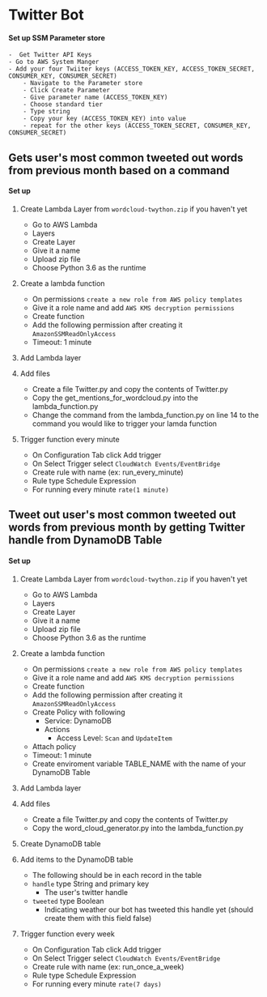 
# Twitter Bot

#### Set up SSM Parameter store
    -  Get Twitter API Keys
    - Go to AWS System Manger
    - Add your four Twiiter keys (ACCESS_TOKEN_KEY, ACCESS_TOKEN_SECRET, CONSUMER_KEY, CONSUMER_SECRET)
        - Navigate to the Parameter store
        - Click Create Parameter
        - Give parameter name (ACCESS_TOKEN_KEY)
        - Choose standard tier
        - Type string
        - Copy your key (ACCESS_TOKEN_KEY) into value
        - repeat for the other keys (ACCESS_TOKEN_SECRET, CONSUMER_KEY, CONSUMER_SECRET)
        

## Gets user's most common tweeted out words from previous month based on a command

#### Set up

1. Create Lambda Layer from ```wordcloud-twython.zip``` if you haven't yet
    - Go to AWS Lambda
    - Layers
    - Create Layer
    - Give it a name
    - Upload zip file
    - Choose Python 3.6 as the runtime


2. Create a lambda function
    - On permissions ```create a new role from AWS policy templates```
    - Give it a role name and add ```AWS KMS decryption permissions```
    - Create function
    - Add the following permission after creating it ```AmazonSSMReadOnlyAccess``` 
    - Timeout: 1 minute

3. Add Lambda layer

4. Add files
    - Create a file Twitter.py and copy the contents of Twitter.py
    - Copy the get_mentions_for_wordcloud.py into the lambda_function.py
    - Change the command from the lambda_function.py on line 14 to the command you would like to trigger your lamda function

5. Trigger function every minute
    - On Configuration Tab click Add trigger
    - On Select Trigger select ```CloudWatch Events/EventBridge```
    - Create rule with name (ex: run_every_minute)
    - Rule type Schedule Expression
    - For running every minute ```rate(1 minute)```


## Tweet out user's most common tweeted out words from previous month by getting Twitter handle from DynamoDB Table

#### Set up

1. Create Lambda Layer from ```wordcloud-twython.zip``` if you haven't yet
    - Go to AWS Lambda
    - Layers
    - Create Layer
    - Give it a name
    - Upload zip file
    - Choose Python 3.6 as the runtime

2. Create a lambda function
    - On permissions ```create a new role from AWS policy templates```
    - Give it a role name and add ```AWS KMS decryption permissions```
    - Create function
    - Add the following permission after creating it ```AmazonSSMReadOnlyAccess``` 
    - Create Policy with following
        - Service: DynamoDB
        - Actions
            - Access Level: ```Scan``` and  ```UpdateItem```
    - Attach policy
    - Timeout: 1 minute
    - Create enviroment variable TABLE_NAME with the name of your DynamoDB Table

3. Add Lambda layer

4. Add files
    - Create a file Twitter.py and copy the contents of Twitter.py
    - Copy the word_cloud_generator.py into the lambda_function.py

5. Create DynamoDB table

6. Add items to the DynamoDB table
    - The following should be in each record in the table
    - ```handle```  type String and primary key
        - The user's twitter handle
    - ```tweeted``` type Boolean
        - Indicating weather our bot has tweeted this handle yet (should create them with this field false)
        
7. Trigger function every week
    - On Configuration Tab click Add trigger
    - On Select Trigger select ```CloudWatch Events/EventBridge```
    - Create rule with name (ex: run_once_a_week)
    - Rule type Schedule Expression
    - For running every minute ```rate(7 days)```
